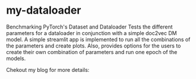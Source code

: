 # my-dataloader
Benchmarking PyTorch's Dataset and Dataloader
Tests the different parameters for a dataloader in conjunction with a simple doc2vec DM model. A simple streamlit app is implemented to run all the combinations of the parameters and create plots. 
Also, provides options for the users to create their own combination of parameters and run one epoch of the models.

Chekout my blog for more details: 
